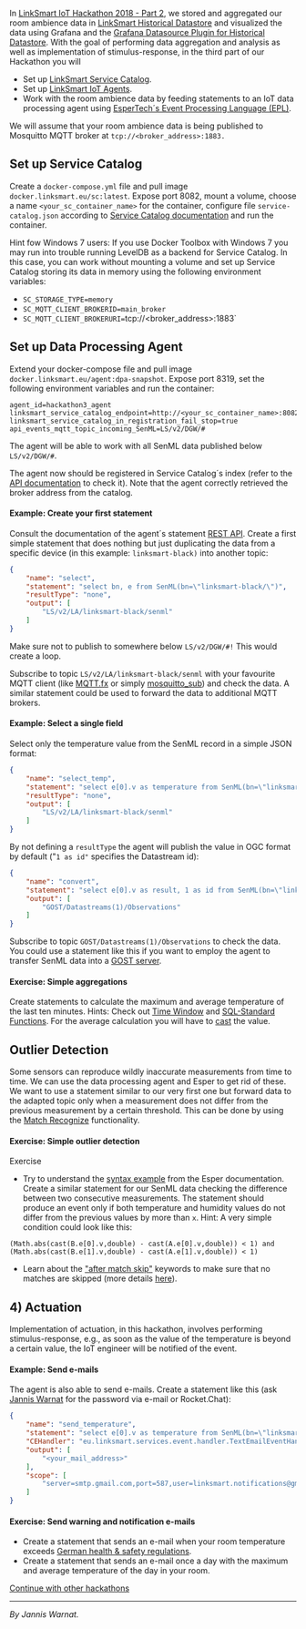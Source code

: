 
In [LinkSmart IoT Hackathon 2018 - Part 2](https://docs.linksmart.eu/display/HOME/2018/06/19/LinkSmart+IoT+Hackathon+2018+-+Part+2), we stored and aggregated our room ambience data in [LinkSmart Historical Datastore](https://docs.linksmart.eu/display/HDS/Historical+Datastore)  and visualized the data using Grafana and the [Grafana Datasource Plugin for Historical Datastore](https://docs.linksmart.eu/display/HDS/Grafana+Datasource+Plugin+for+Historical+Datastore). With the goal of performing data aggregation and analysis as well as implementation of stimulus-response, in the third part of our Hackathon you will

-   Set up [LinkSmart Service Catalog](https://docs.linksmart.eu/display/SC).
-   Set up  [LinkSmart IoT Agents](https://docs.linksmart.eu/display/LA).
-   Work with the room ambience data by feeding statements to an IoT data processing agent using [EsperTech´s Event Processing Language (EPL)](http://esper.espertech.com/release-7.1.0/esper-reference/html_single/index.html).

We will assume that your room ambience data is being published to Mosquitto MQTT broker at `tcp://<broker_address>:1883.`

## Set up Service Catalog

Create a `docker-compose.yml`  file and pull image `docker.linksmart.eu/sc:latest`. Expose port 8082, mount a volume, choose a name `<your_sc_container_name>` for the container, configure file `service-catalog.json` according to  [Service Catalog documentation](https://docs.linksmart.eu/display/SC)  and run the container.

Hint fow Windows 7 users: If you use Docker Toolbox with Windows 7 you may run into trouble running LevelDB as a backend for Service Catalog. In this case, you can work without mounting a volume and set up Service Catalog storing its data in memory using the following environment variables:
- `SC_STORAGE_TYPE=memory`
- `SC_MQTT_CLIENT_BROKERID=main_broker`
- `SC_MQTT_CLIENT_BROKERURI=`tcp://<broker_address>:1883`
    

## Set up Data Processing Agent

Extend your docker-compose file and pull image `docker.linksmart.eu/agent:dpa-snapshot`. Expose port 8319, set the following environment variables and run the container:

```
agent_id=hackathon3_agent
linksmart_service_catalog_endpoint=http://<your_sc_container_name>:8082
linksmart_service_catalog_in_registration_fail_stop=true
api_events_mqtt_topic_incoming_SenML=LS/v2/DGW/#
```

The agent will be able to work with all SenML data published below `LS/v2/DGW/#`.

The agent now should be registered in Service Catalog´s index (refer to the  [API documentation](https://docs.linksmart.eu/display/SC/Service+Catalog+API)  to check it). Note that the agent correctly retrieved the broker address from the catalog.

#### Example: Create your first statement

Consult the documentation of the agent´s statement  [REST API](https://docs.linksmart.eu/display/LA/Open+API+Docs). Create a first simple statement that does nothing but just duplicating the data from a specific device (in this example: `linksmart-black)` into another topic:

```json
{
    "name": "select",
    "statement": "select bn, e from SenML(bn=\"linksmart-black/\")",
    "resultType": "none",
    "output": [
        "LS/v2/LA/linksmart-black/senml"
    ]
}
```

Make sure not to publish to somewhere below  `LS/v2/DGW/#!`  This would create a loop.

Subscribe to topic `LS/v2/LA/linksmart-black/senml`  with your favourite MQTT client (like [MQTT.fx](https://mqttfx.jensd.de/)  or simply [mosquitto_sub](https://mosquitto.org/man/mosquitto_sub-1.html)) and check the data. A similar statement could be used to forward the data to additional MQTT brokers.

#### Example: Select a single field

Select only the temperature value from the SenML record in a simple JSON format:

```json
{
    "name": "select_temp",
    "statement": "select e[0].v as temperature from SenML(bn=\"linksmart-black/\")",
    "resultType": "none",
    "output": [
        "LS/v2/LA/linksmart-black/senml"
    ]
}
```


By not defining a `resultType`  the agent will publish the value in OGC format by default ("`1 as id"` specifies the Datastream id):

```json
{
    "name": "convert",
    "statement": "select e[0].v as result, 1 as id from SenML(bn=\"linksmart-black/\")",
    "output": [
        "GOST/Datastreams(1)/Observations"
    ]
}
```

Subscribe to topic `GOST/Datastreams(1)/Observations`  to check the data. You could use a statement like this if you want to employ the agent to transfer SenML data into a  [GOST server](https://github.com/gost/server).

#### Exercise: Simple aggregations
Create statements to calculate the maximum and average temperature of the last ten minutes. Hints: Check out  [Time Window](http://esper.espertech.com/release-7.1.0/esper-reference/html_single/index.html#view-win-time)  and  [SQL-Standard Functions](http://esper.espertech.com/release-7.1.0/esper-reference/html_single/index.html#epl-function-aggregation-std). For the average calculation you will have to  [cast](http://esper.espertech.com/release-7.1.0/esper-reference/html_single/index.html#epl-single-row-function-cast)  the value.

## Outlier Detection

Some sensors can reproduce wildly inaccurate measurements from time to time. We can use the data processing agent and Esper to get rid of these. We want to use a statement similar to our very first one but forward data to the adapted topic only when a measurement does not differ from the previous measurement by a certain threshold. This can be done by using the [Match Recognize](http://esper.espertech.com/release-7.1.0/esper-reference/html_single/index.html#match-recognize)  functionality.

#### Exercise: Simple outlier detection

Exercise

-   Try to understand the [syntax example](http://esper.espertech.com/release-7.1.0/esper-reference/html_single/index.html#match-recognize-syntax-example)  from the Esper documentation. Create a similar statement for our SenML data checking the difference between two consecutive measurements. The statement should produce an event only if both temperature and humidity values do not differ from the previous values by more than  `x`. Hint: A very simple condition could look like this:

`(Math.abs(cast(B.e[0].v,double) - cast(A.e[0].v,double)) < 1) and (Math.abs(cast(B.e[1].v,double) - cast(A.e[1].v,double)) < 1)`

-   Learn about the  ["after match skip"](http://esper.espertech.com/release-7.1.0/esper-reference/html_single/index.html#match-recognize-syntax)  keywords to make sure that no matches are skipped (more details  [here](http://esper.espertech.com/release-7.1.0/esper-reference/html_single/index.html#match-recognize-patternops-iterator)).

## 4) Actuation

Implementation of actuation, in this hackathon, involves performing stimulus-response, e.g., as soon as the value of the temperature is beyond a certain value, the IoT engineer will be notified of the event.

#### Example: Send e-mails

The agent is also able to send e-mails. Create a statement like this (ask [Jannis Warnat](https://docs.linksmart.eu/display/~jannis.warnat)  for the password via e-mail or Rocket.Chat):

```json
{
    "name": "send_temperature",
    "statement": "select e[0].v as temperature from SenML(bn=\"linksmart-black/\")",
    "CEHandler": "eu.linksmart.services.event.handler.TextEmailEventHandler",
    "output": [
        "<your_mail_address>"
    ],
    "scope": [
        "server=smtp.gmail.com,port=587,user=linksmart.notifications@gmail.com,password=<super_secret>,from=linksmart.notifications@gmail.com,security=StartTls"
    ]
}
```

#### Exercise: Send warning and notification e-mails
-   Create a statement that sends an e-mail when your room temperature exceeds  [German health & safety regulations](https://www.verdi.de/themen/arbeit/++co++21fc8afe-94c0-11e8-94d2-525400940f89).
-   Create a statement that sends an e-mail once a day with the maximum and average temperature of the day in your room.


[Continue with other hackathons](https://docs.linksmart.eu/display/HOME/LinkSmart+Hackathon+Organization)

---
_By Jannis Warnat._
